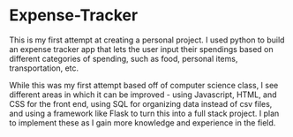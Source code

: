 # Expense-Tracker
This is my first attempt at creating a personal project. I used python to build an expense tracker app that lets the user input their 
spendings based on different categories of spending, such as food, personal items, transportation, etc. 

While this was my first attempt based off of computer science class, I see different areas in which it can be improved - using Javascript,
HTML, and CSS for the front end, using SQL for organizing data instead of csv files, and using a framework like Flask to turn this into a full stack project. I plan to implement these as I gain more knowledge and experience in the field.
